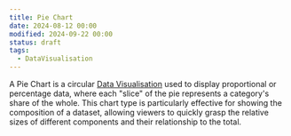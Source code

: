```yaml
---
title: Pie Chart
date: 2024-08-12 00:00
modified: 2024-09-22 00:00
status: draft
tags:
  - DataVisualisation
---
```


A Pie Chart is a circular [Data Visualisation](../../../permanent/data-visualisation.md) used to display proportional or percentage data, where each "slice" of the pie represents a category's share of the whole. This chart type is particularly effective for showing the composition of a dataset, allowing viewers to quickly grasp the relative sizes of different components and their relationship to the total.
